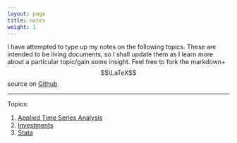 ```yaml
---
layout: page
title: notes
weight: 1
---
```


I have attempted to type up my notes on the following topics. These 
are intended to be living documents, so I shall update them as I learn
more about a particular topic/gain some insight. Feel free to fork
the markdown+$$\LaTeX$$ source on 
[Github](https://github.com/unsequitur/unsequitur.github.io).

<hr />
Topics:<br>

1. [Applied Time Series Analysis](./tsa/)
2. [Investments](./invest/)
3. [Stata](./stata/)
